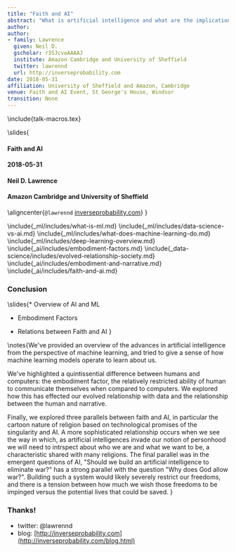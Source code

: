 ```yaml
---
title: "Faith and AI"
abstract: "What is artificial intelligence and what are the implications of advances in artificial intelligence for religion? In this talk we give a short introduction to the technology that's underpinning advances in artificial intelligence, machine learning. We then develop those ideas with a particular focus on how artificial intelligences differ from *natural* intelligences. Next, we consider parallel's between the perspectives on religion and AI in popular culture, initially with a 'cartoon view', but then diving deeper and reflecting on the shared drive for introspection that a mature approach to artificial intelligence and religion might bring."
author:
author:
- family: Lawrence
  given: Neil D.
  gscholar: r3SJcvoAAAAJ
  institute: Amazon Cambridge and University of Sheffield
  twitter: lawrennd
  url: http://inverseprobability.com
date: 2018-05-31
affiliation: University of Sheffield and Amazon, Cambridge
venue: Faith and AI Event, St George's House, Windsor
transition: None
---
```


\include{talk-macros.tex}

\slides{
#### Faith and AI
#### 2018-05-31
#### Neil D. Lawrence
#### Amazon Cambridge and **University of Sheffield**
\aligncenter{```@lawrennd``` [inverseprobability.com]()}
}


\include{_ml/includes/what-is-ml.md}
\include{_ml/includes/data-science-vs-ai.md}
\include{_ml/includes/what-does-machine-learning-do.md}
\include{_ml/includes/deep-learning-overview.md}
\include{_ai/includes/embodiment-factors.md}
\include{_data-science/includes/evolved-relationship-society.md}
\include{_ai/includes/embodiment-and-narrative.md}
\include{_ai/includes/faith-and-ai.md}

### Conclusion

\slides{* Overview of AI and ML

* Embodiment Factors 

* Relations between Faith and AI
}

\notes{We've provided an overview of the advances in artificial intelligence from the perspective of machine learning, and tried to give a sense of how machine learning models operate to learn about us. 

We've highlighted a quintissential difference between humans and computers: the embodiment factor, the relatively restricted ability of human to communicate themselves when compared to computers. We explored how this has effected our evolved relationship with data and the relationship between the human and narrative. 

Finally, we explored three parallels between faith and AI, in particular the cartoon nature of religion based on technological promises of the singularity and AI. A more sophisticated relationship occurs when we see the way in which, as artificial intelligences invade our notion of personhood we will need to intrspect about who we are and what we want to be, a characteristic shared with many religions. The final parallel was in the emergent questions of AI, "Should we build an artificial intelligence to eliminate war?" has a strong parallel with the question "Why does God allow war?". Building such a system would likely severely restrict our freedoms, and there is a tension between how much we wish those freedoms to be impinged versus the potential lives that could be saved. }

### Thanks!

* twitter: \@lawrennd
* blog: [http://inverseprobability.com](http://inverseprobability.com/blog.html)
